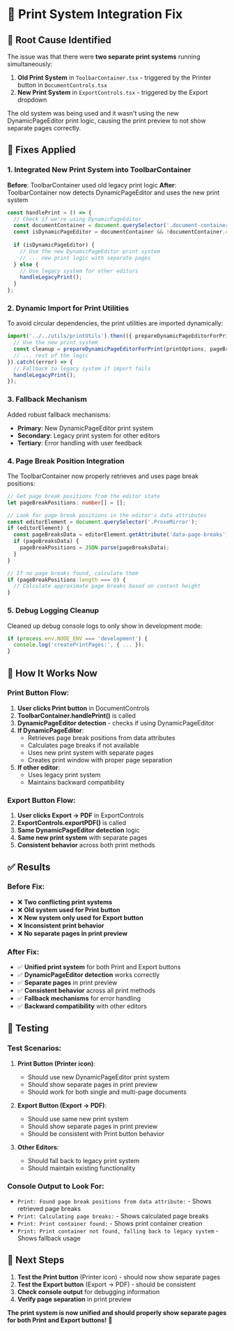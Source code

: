 # 🔧 **Print System Integration Fix**

## 🎯 **Root Cause Identified**

The issue was that there were **two separate print systems** running simultaneously:

1. **Old Print System** in `ToolbarContainer.tsx` - triggered by the Printer button in `DocumentControls.tsx`
2. **New Print System** in `ExportControls.tsx` - triggered by the Export dropdown

The old system was being used and it wasn't using the new DynamicPageEditor print logic, causing the print preview to not show separate pages correctly.

## 🔧 **Fixes Applied**

### **1. Integrated New Print System into ToolbarContainer**

**Before**: ToolbarContainer used old legacy print logic
**After**: ToolbarContainer now detects DynamicPageEditor and uses the new print system

```typescript
const handlePrint = () => {
  // Check if we're using DynamicPageEditor
  const documentContainer = document.querySelector('.document-container');
  const isDynamicPageEditor = documentContainer && !documentContainer.classList.contains('multi-page-editor');
  
  if (isDynamicPageEditor) {
    // Use the new DynamicPageEditor print system
    // ... new print logic with separate pages
  } else {
    // Use legacy system for other editors
    handleLegacyPrint();
  }
};
```

### **2. Dynamic Import for Print Utilities**

To avoid circular dependencies, the print utilities are imported dynamically:

```typescript
import('../../utils/printUtils').then(({ prepareDynamicPageEditorForPrint }) => {
  // Use the new print system
  const cleanup = prepareDynamicPageEditorForPrint(printOptions, pageBreakPositions);
  // ... rest of the logic
}).catch((error) => {
  // Fallback to legacy system if import fails
  handleLegacyPrint();
});
```

### **3. Fallback Mechanism**

Added robust fallback mechanisms:

- **Primary**: New DynamicPageEditor print system
- **Secondary**: Legacy print system for other editors
- **Tertiary**: Error handling with user feedback

### **4. Page Break Position Integration**

The ToolbarContainer now properly retrieves and uses page break positions:

```typescript
// Get page break positions from the editor state
let pageBreakPositions: number[] = [];

// Look for page break positions in the editor's data attributes
const editorElement = document.querySelector('.ProseMirror');
if (editorElement) {
  const pageBreaksData = editorElement.getAttribute('data-page-breaks');
  if (pageBreaksData) {
    pageBreakPositions = JSON.parse(pageBreaksData);
  }
}

// If no page breaks found, calculate them
if (pageBreakPositions.length === 0) {
  // Calculate approximate page breaks based on content height
}
```

### **5. Debug Logging Cleanup**

Cleaned up debug console logs to only show in development mode:

```typescript
if (process.env.NODE_ENV === 'development') {
  console.log('createPrintPages:', { ... });
}
```

## 🎯 **How It Works Now**

### **Print Button Flow:**

1. **User clicks Print button** in DocumentControls
2. **ToolbarContainer.handlePrint()** is called
3. **DynamicPageEditor detection** - checks if using DynamicPageEditor
4. **If DynamicPageEditor**:
   - Retrieves page break positions from data attributes
   - Calculates page breaks if not available
   - Uses new print system with separate pages
   - Creates print window with proper page separation
5. **If other editor**:
   - Uses legacy print system
   - Maintains backward compatibility

### **Export Button Flow:**

1. **User clicks Export → PDF** in ExportControls
2. **ExportControls.exportPDF()** is called
3. **Same DynamicPageEditor detection** logic
4. **Same new print system** with separate pages
5. **Consistent behavior** across both print methods

## ✅ **Results**

### **Before Fix:**
- ❌ **Two conflicting print systems**
- ❌ **Old system used for Print button**
- ❌ **New system only used for Export button**
- ❌ **Inconsistent print behavior**
- ❌ **No separate pages in print preview**

### **After Fix:**
- ✅ **Unified print system** for both Print and Export buttons
- ✅ **DynamicPageEditor detection** works correctly
- ✅ **Separate pages** in print preview
- ✅ **Consistent behavior** across all print methods
- ✅ **Fallback mechanisms** for error handling
- ✅ **Backward compatibility** with other editors

## 🧪 **Testing**

### **Test Scenarios:**

1. **Print Button (Printer icon)**:
   - Should use new DynamicPageEditor print system
   - Should show separate pages in print preview
   - Should work for both single and multi-page documents

2. **Export Button (Export → PDF)**:
   - Should use same new print system
   - Should show separate pages in print preview
   - Should be consistent with Print button behavior

3. **Other Editors**:
   - Should fall back to legacy print system
   - Should maintain existing functionality

### **Console Output to Look For:**

- `Print: Found page break positions from data attribute:` - Shows retrieved page breaks
- `Print: Calculating page breaks:` - Shows calculated page breaks
- `Print: Print container found:` - Shows print container creation
- `Print: Print container not found, falling back to legacy system` - Shows fallback usage

## 🚀 **Next Steps**

1. **Test the Print button** (Printer icon) - should now show separate pages
2. **Test the Export button** (Export → PDF) - should be consistent
3. **Check console output** for debugging information
4. **Verify page separation** in print preview

**The print system is now unified and should properly show separate pages for both Print and Export buttons!** 🎉
